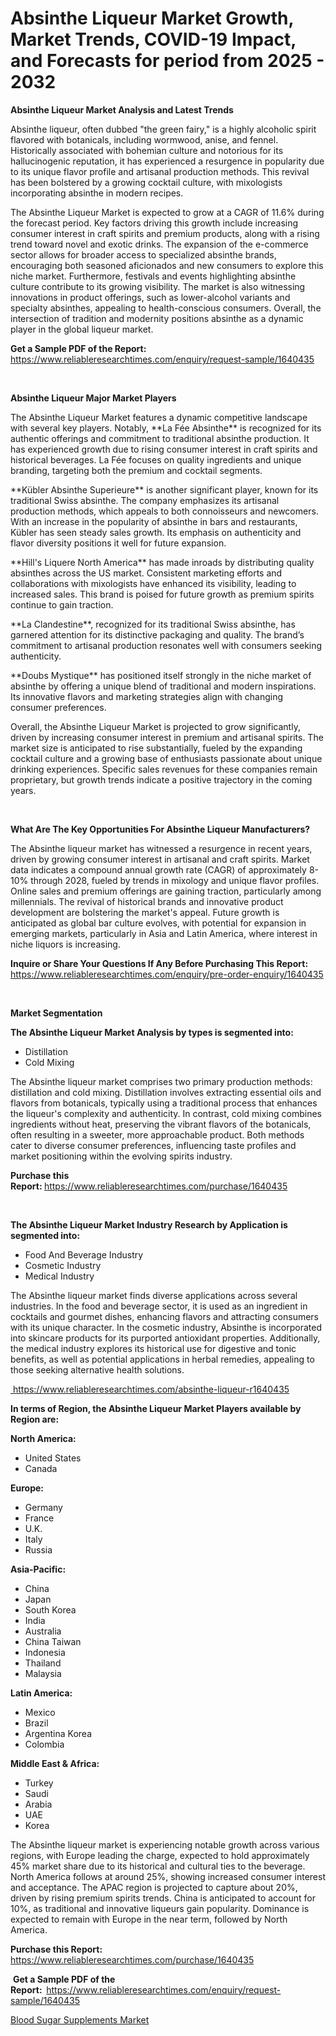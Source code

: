 <p><h1>Absinthe Liqueur Market Growth, Market Trends, COVID-19 Impact, and Forecasts for period from 2025 - 2032</h1></p><p><strong>Absinthe Liqueur Market Analysis and Latest Trends</strong></p>
<p><p>Absinthe liqueur, often dubbed "the green fairy," is a highly alcoholic spirit flavored with botanicals, including wormwood, anise, and fennel. Historically associated with bohemian culture and notorious for its hallucinogenic reputation, it has experienced a resurgence in popularity due to its unique flavor profile and artisanal production methods. This revival has been bolstered by a growing cocktail culture, with mixologists incorporating absinthe in modern recipes. </p><p>The Absinthe Liqueur Market is expected to grow at a CAGR of 11.6% during the forecast period. Key factors driving this growth include increasing consumer interest in craft spirits and premium products, along with a rising trend toward novel and exotic drinks. The expansion of the e-commerce sector allows for broader access to specialized absinthe brands, encouraging both seasoned aficionados and new consumers to explore this niche market. Furthermore, festivals and events highlighting absinthe culture contribute to its growing visibility. The market is also witnessing innovations in product offerings, such as lower-alcohol variants and specialty absinthes, appealing to health-conscious consumers. Overall, the intersection of tradition and modernity positions absinthe as a dynamic player in the global liqueur market.</p></p>
<p><strong>Get a Sample PDF of the Report:&nbsp;</strong> <a href="https://www.reliableresearchtimes.com/enquiry/request-sample/1640435?utm_campaign=2722&utm_medium=2&utm_source=Github&utm_content=ia&utm_term=04042025&utm_id=absinthe-liqueur">https://www.reliableresearchtimes.com/enquiry/request-sample/1640435</a></p>
<p>&nbsp;</p>
<p><strong>Absinthe Liqueur Major Market Players</strong></p>
<p><p>The Absinthe Liqueur Market features a dynamic competitive landscape with several key players. Notably, **La Fée Absinthe** is recognized for its authentic offerings and commitment to traditional absinthe production. It has experienced growth due to rising consumer interest in craft spirits and historical beverages. La Fée focuses on quality ingredients and unique branding, targeting both the premium and cocktail segments.</p><p>**Kübler Absinthe Superieure** is another significant player, known for its traditional Swiss absinthe. The company emphasizes its artisanal production methods, which appeals to both connoisseurs and newcomers. With an increase in the popularity of absinthe in bars and restaurants, Kübler has seen steady sales growth. Its emphasis on authenticity and flavor diversity positions it well for future expansion.</p><p>**Hill's Liquere North America** has made inroads by distributing quality absinthes across the US market. Consistent marketing efforts and collaborations with mixologists have enhanced its visibility, leading to increased sales. This brand is poised for future growth as premium spirits continue to gain traction.</p><p>**La Clandestine**, recognized for its traditional Swiss absinthe, has garnered attention for its distinctive packaging and quality. The brand’s commitment to artisanal production resonates well with consumers seeking authenticity. </p><p>**Doubs Mystique** has positioned itself strongly in the niche market of absinthe by offering a unique blend of traditional and modern inspirations. Its innovative flavors and marketing strategies align with changing consumer preferences.</p><p>Overall, the Absinthe Liqueur Market is projected to grow significantly, driven by increasing consumer interest in premium and artisanal spirits. The market size is anticipated to rise substantially, fueled by the expanding cocktail culture and a growing base of enthusiasts passionate about unique drinking experiences. Specific sales revenues for these companies remain proprietary, but growth trends indicate a positive trajectory in the coming years.</p></p>
<p>&nbsp;</p>
<p><strong>What Are The Key Opportunities For Absinthe Liqueur Manufacturers?</strong></p>
<p><p>The Absinthe liqueur market has witnessed a resurgence in recent years, driven by growing consumer interest in artisanal and craft spirits. Market data indicates a compound annual growth rate (CAGR) of approximately 8-10% through 2028, fueled by trends in mixology and unique flavor profiles. Online sales and premium offerings are gaining traction, particularly among millennials. The revival of historical brands and innovative product development are bolstering the market's appeal. Future growth is anticipated as global bar culture evolves, with potential for expansion in emerging markets, particularly in Asia and Latin America, where interest in niche liquors is increasing.</p></p>
<p><strong>Inquire or Share Your Questions If Any Before Purchasing This Report:</strong> <a href="https://www.reliableresearchtimes.com/enquiry/pre-order-enquiry/1640435?utm_campaign=2722&utm_medium=2&utm_source=Github&utm_content=ia&utm_term=04042025&utm_id=absinthe-liqueur">https://www.reliableresearchtimes.com/enquiry/pre-order-enquiry/1640435</a></p>
<p>&nbsp;</p>
<p><strong>Market Segmentation</strong></p>
<p><strong>The Absinthe Liqueur Market Analysis by types is segmented into:</strong></p>
<p><ul><li>Distillation</li><li>Cold Mixing</li></ul></p>
<p><p>The Absinthe liqueur market comprises two primary production methods: distillation and cold mixing. Distillation involves extracting essential oils and flavors from botanicals, typically using a traditional process that enhances the liqueur's complexity and authenticity. In contrast, cold mixing combines ingredients without heat, preserving the vibrant flavors of the botanicals, often resulting in a sweeter, more approachable product. Both methods cater to diverse consumer preferences, influencing taste profiles and market positioning within the evolving spirits industry.</p></p>
<p><strong>Purchase this Report:&nbsp;</strong><a href="https://www.reliableresearchtimes.com/purchase/1640435?utm_campaign=2722&utm_medium=2&utm_source=Github&utm_content=ia&utm_term=04042025&utm_id=absinthe-liqueur">https://www.reliableresearchtimes.com/purchase/1640435</a></p>
<p>&nbsp;</p>
<p><strong>The Absinthe Liqueur Market Industry Research by Application is segmented into:</strong></p>
<p><ul><li>Food And Beverage Industry</li><li>Cosmetic Industry</li><li>Medical Industry</li></ul></p>
<p><p>The Absinthe liqueur market finds diverse applications across several industries. In the food and beverage sector, it is used as an ingredient in cocktails and gourmet dishes, enhancing flavors and attracting consumers with its unique character. In the cosmetic industry, Absinthe is incorporated into skincare products for its purported antioxidant properties. Additionally, the medical industry explores its historical use for digestive and tonic benefits, as well as potential applications in herbal remedies, appealing to those seeking alternative health solutions.</p></p>
<p><a href="https://www.reliableresearchtimes.com/absinthe-liqueur-r1640435?utm_campaign=2722&utm_medium=2&utm_source=Github&utm_content=ia&utm_term=04042025&utm_id=absinthe-liqueur">&nbsp;https://www.reliableresearchtimes.com/absinthe-liqueur-r1640435</a></p>
<p><strong>In terms of Region, the Absinthe Liqueur Market Players available by Region are:</strong></p>
<p>
    <p> <strong> North America: </strong>
        <ul>
            <li>United States</li>
            <li>Canada</li>
        </ul>
        </p> 
    <p> <strong> Europe: </strong>
        <ul>
            <li>Germany</li>
            <li>France</li>
            <li>U.K.</li>
            <li>Italy</li>
            <li>Russia</li>
        </ul>
        </p> 
    <p> <strong> Asia-Pacific: </strong>
        <ul>
            <li>China</li>
            <li>Japan</li>
            <li>South Korea</li>
            <li>India</li>
            <li>Australia</li>
            <li>China Taiwan</li>
            <li>Indonesia</li>
            <li>Thailand</li>
            <li>Malaysia</li>
        </ul>
        </p> 
    <p> <strong> Latin America: </strong>
        <ul>
            <li>Mexico</li>
            <li>Brazil</li>
            <li>Argentina Korea</li>
            <li>Colombia</li>
        </ul>
        </p> 
    <p> <strong> Middle East & Africa: </strong>
        <ul>
            <li>Turkey</li>
            <li>Saudi</li>
            <li>Arabia</li>
            <li>UAE</li>
            <li>Korea</li>
        </ul>
    </p>
    </p>
<p><p>The Absinthe liqueur market is experiencing notable growth across various regions, with Europe leading the charge, expected to hold approximately 45% market share due to its historical and cultural ties to the beverage. North America follows at around 25%, showing increased consumer interest and acceptance. The APAC region is projected to capture about 20%, driven by rising premium spirits trends. China is anticipated to account for 10%, as traditional and innovative liqueurs gain popularity. Dominance is expected to remain with Europe in the near term, followed by North America.</p></p>
<p><strong>Purchase this Report: </strong><a href="https://www.reliableresearchtimes.com/purchase/1640435?utm_campaign=2722&utm_medium=2&utm_source=Github&utm_content=ia&utm_term=04042025&utm_id=absinthe-liqueur">https://www.reliableresearchtimes.com/purchase/1640435</a></p>
<p>&nbsp;<strong>Get a Sample PDF of the Report:&nbsp;&nbsp;</strong><a href="https://www.reliableresearchtimes.com/enquiry/request-sample/1640435?utm_campaign=2722&utm_medium=2&utm_source=Github&utm_content=ia&utm_term=04042025&utm_id=absinthe-liqueur">https://www.reliableresearchtimes.com/enquiry/request-sample/1640435</a></p>
<p><strong></strong></p>
<p><p><a href="https://github.com/ezahdyre/Market-Research-Report-List-1/blob/main/blood-sugar-supplements-market.md?utm_campaign=2722&utm_medium=2&utm_source=Github&utm_content=ia&utm_term=04042025&utm_id=absinthe-liqueur">Blood Sugar Supplements Market</a></p></p>